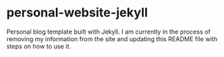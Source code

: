 # personal-website-jekyll

Personal blog template built with Jekyll. I am currently in the process of removing my information from the site and updating this README file with steps on how to use it. 
